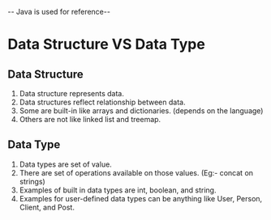 -- Java is used for reference--

# Data Structure VS Data Type

## Data Structure

1. Data structure represents data.
2. Data structures reflect relationship between data.
3. Some are built-in like arrays and dictionaries. (depends on the language)
4. Others are not like linked list and treemap.

## Data Type

1. Data types are set of value.
2. There are set of operations available on those values. (Eg:- concat on strings)
3. Examples of built in data types are int, boolean, and string.
4. Examples for user-defined data types can be anything like User, Person, Client, and Post.
